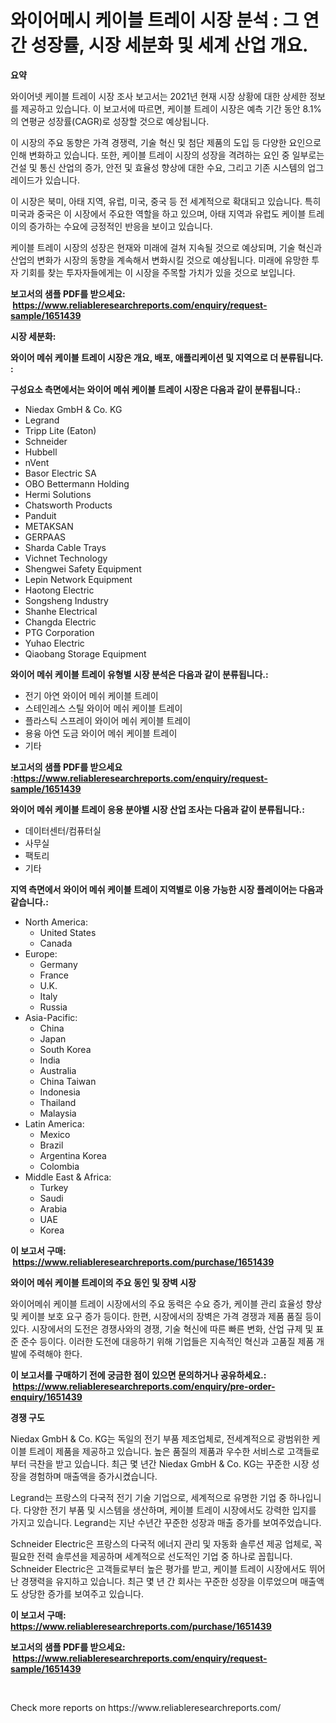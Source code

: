 <p><h1>와이어메시 케이블 트레이 시장 분석 : 그 연간 성장률, 시장 세분화 및 세계 산업 개요.</h1></p><p><strong>요약</strong></p>
<p><p>와이어넷 케이블 트레이 시장 조사 보고서는 2021년 현재 시장 상황에 대한 상세한 정보를 제공하고 있습니다. 이 보고서에 따르면, 케이블 트레이 시장은 예측 기간 동안 8.1%의 연평균 성장률(CAGR)로 성장할 것으로 예상됩니다.</p><p>이 시장의 주요 동향은 가격 경쟁력, 기술 혁신 및 첨단 제품의 도입 등 다양한 요인으로 인해 변화하고 있습니다. 또한, 케이블 트레이 시장의 성장을 격려하는 요인 중 일부로는 건설 및 통신 산업의 증가, 안전 및 효율성 향상에 대한 수요, 그리고 기존 시스템의 업그레이드가 있습니다.</p><p>이 시장은 북미, 아태 지역, 유럽, 미국, 중국 등 전 세계적으로 확대되고 있습니다. 특히 미국과 중국은 이 시장에서 주요한 역할을 하고 있으며, 아태 지역과 유럽도 케이블 트레이의 증가하는 수요에 긍정적인 반응을 보이고 있습니다.</p><p>케이블 트레이 시장의 성장은 현재와 미래에 걸쳐 지속될 것으로 예상되며, 기술 혁신과 산업의 변화가 시장의 동향을 계속해서 변화시킬 것으로 예상됩니다. 미래에 유망한 투자 기회를 찾는 투자자들에게는 이 시장을 주목할 가치가 있을 것으로 보입니다.</p></p>
<p><strong>보고서의 샘플 PDF를 받으세요: &nbsp;<a href="https://www.reliableresearchreports.com/enquiry/request-sample/1651439">https://www.reliableresearchreports.com/enquiry/request-sample/1651439</a></strong></p>
<p><strong>시장 세분화:</strong></p>
<p><strong> 와이어 메쉬 케이블 트레이 시장은 개요, 배포, 애플리케이션 및 지역으로 더 분류됩니다. :</strong></p>
<p><strong>구성요소 측면에서는 와이어 메쉬 케이블 트레이 시장은 다음과 같이 분류됩니다.:</strong></p>
<p><ul><li>Niedax GmbH & Co. KG</li><li>Legrand</li><li>Tripp Lite (Eaton)</li><li>Schneider</li><li>Hubbell</li><li>nVent</li><li>Basor Electric SA</li><li>OBO Bettermann Holding</li><li>Hermi Solutions</li><li>Chatsworth Products</li><li>Panduit</li><li>METAKSAN</li><li>GERPAAS</li><li>Sharda Cable Trays</li><li>Vichnet Technology</li><li>Shengwei Safety Equipment</li><li>Lepin Network Equipment</li><li>Haotong Electric</li><li>Songsheng Industry</li><li>Shanhe Electrical</li><li>Changda Electric</li><li>PTG Corporation</li><li>Yuhao Electric</li><li>Qiaobang Storage Equipment</li></ul></p>
<p><strong> 와이어 메쉬 케이블 트레이 유형별 시장 분석은 다음과 같이 분류됩니다.:</strong></p>
<p><ul><li>전기 아연 와이어 메쉬 케이블 트레이</li><li>스테인레스 스틸 와이어 메쉬 케이블 트레이</li><li>플라스틱 스프레이 와이어 메쉬 케이블 트레이</li><li>용융 아연 도금 와이어 메쉬 케이블 트레이</li><li>기타</li></ul></p>
<p><strong>보고서의 샘플 PDF를 받으세요 :<a href="https://www.reliableresearchreports.com/enquiry/request-sample/1651439">https://www.reliableresearchreports.com/enquiry/request-sample/1651439</a></strong></p>
<p><strong> 와이어 메쉬 케이블 트레이 응용 분야별 시장 산업 조사는 다음과 같이 분류됩니다.:</strong></p>
<p><ul><li>데이터센터/컴퓨터실</li><li>사무실</li><li>팩토리</li><li>기타</li></ul></p>
<p><strong>지역 측면에서 와이어 메쉬 케이블 트레이 지역별로 이용 가능한 시장 플레이어는 다음과 같습니다.:</strong></p>
<p><ul>
    <li>
        North America:
        <ul>
            <li>United States</li>
            <li>Canada</li>
        </ul>
    </li>
    <li>
        Europe:
        <ul>
            <li>Germany</li>
            <li>France</li>
            <li>U.K.</li>
            <li>Italy</li>
            <li>Russia</li>
        </ul>
    </li>
    <li>
        Asia-Pacific:
        <ul>
            <li>China</li>
            <li>Japan</li>
            <li>South Korea</li>
            <li>India</li>
            <li>Australia</li>
            <li>China Taiwan</li>
            <li>Indonesia</li>
            <li>Thailand</li>
            <li>Malaysia</li>
        </ul>
    </li>
    <li>
        Latin America:
        <ul>
            <li>Mexico</li>
            <li>Brazil</li>
            <li>Argentina Korea</li>
            <li>Colombia</li>
        </ul>
    </li>
    <li>
        Middle East & Africa:
        <ul>
            <li>Turkey</li>
            <li>Saudi</li>
            <li>Arabia</li>
            <li>UAE</li>
            <li>Korea</li>
        </ul>
    </li>
    </ul></p>
<p><strong>이 보고서 구매: &nbsp;<a href="https://www.reliableresearchreports.com/purchase/1651439">https://www.reliableresearchreports.com/purchase/1651439</a></strong></p>
<p><strong>와이어 메쉬 케이블 트레이의 주요 동인 및 장벽 시장</strong></p>
<p><p>와이어메쉬 케이블 트레이 시장에서의 주요 동력은 수요 증가, 케이블 관리 효율성 향상 및 케이블 보호 요구 증가 등이다. 한편, 시장에서의 장벽은 가격 경쟁과 제품 품질 등이 있다. 시장에서의 도전은 경쟁사와의 경쟁, 기술 혁신에 따른 빠른 변화, 산업 규제 및 표준 준수 등이다. 이러한 도전에 대응하기 위해 기업들은 지속적인 혁신과 고품질 제품 개발에 주력해야 한다.</p></p>
<p><strong>이 보고서를 구매하기 전에 궁금한 점이 있으면 문의하거나 공유하세요.: &nbsp;<a href="https://www.reliableresearchreports.com/enquiry/pre-order-enquiry/1651439">https://www.reliableresearchreports.com/enquiry/pre-order-enquiry/1651439</a></strong></p>
<p><strong>경쟁 구도</strong></p>
<p><p>Niedax GmbH & Co. KG는 독일의 전기 부품 제조업체로, 전세계적으로 광범위한 케이블 트레이 제품을 제공하고 있습니다. 높은 품질의 제품과 우수한 서비스로 고객들로부터 극찬을 받고 있습니다. 최근 몇 년간 Niedax GmbH & Co. KG는 꾸준한 시장 성장을 경험하며 매출액을 증가시켰습니다.</p><p>Legrand는 프랑스의 다국적 전기 기술 기업으로, 세계적으로 유명한 기업 중 하나입니다. 다양한 전기 부품 및 시스템을 생산하며, 케이블 트레이 시장에서도 강력한 입지를 가지고 있습니다. Legrand는 지난 수년간 꾸준한 성장과 매출 증가를 보여주었습니다.</p><p>Schneider Electric은 프랑스의 다국적 에너지 관리 및 자동화 솔루션 제공 업체로, 꼭 필요한 전력 솔루션을 제공하며 세계적으로 선도적인 기업 중 하나로 꼽힙니다. Schneider Electric은 고객들로부터 높은 평가를 받고, 케이블 트레이 시장에서도 뛰어난 경쟁력을 유지하고 있습니다. 최근 몇 년 간 회사는 꾸준한 성장을 이루었으며 매출액도 상당한 증가를 보여주고 있습니다.</p></p>
<p><strong>이 보고서 구매: &nbsp; <a href="https://www.reliableresearchreports.com/purchase/1651439">https://www.reliableresearchreports.com/purchase/1651439</a></strong></p>
<p><strong>보고서의 샘플 PDF를 받으세요: &nbsp;<a href="https://www.reliableresearchreports.com/enquiry/request-sample/1651439">https://www.reliableresearchreports.com/enquiry/request-sample/1651439</a></strong><strong></strong></p>
<p>&nbsp;</p>
<p>Check more reports on https://www.reliableresearchreports.com/</p>